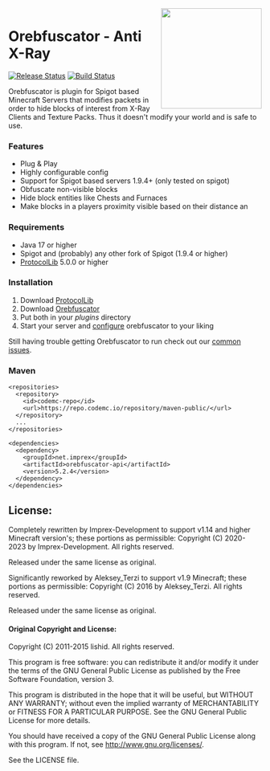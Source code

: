<img align="right" src="https://user-images.githubusercontent.com/8127996/90168671-bb49c780-dd9d-11ea-989d-479f8c1f3ea3.png" height="200" width="200">

# Orebfuscator - Anti X-Ray
[![Release Status](https://github.com/Imprex-Development/Orebfuscator/workflows/Releases/badge.svg)](https://github.com/Imprex-Development/Orebfuscator/releases/latest) [![Build Status](https://github.com/Imprex-Development/Orebfuscator/workflows/Build/badge.svg)](https://github.com/Imprex-Development/Orebfuscator/actions?query=workflow%3ABuild)

Orebfuscator is plugin for Spigot based Minecraft Servers that modifies packets in order to hide blocks of interest from X-Ray Clients and Texture Packs. Thus it doesn't modify your world and is safe to use.

### Features
* Plug & Play
* Highly configurable config
* Support for Spigot based servers 1.9.4+ (only tested on spigot)
* Obfuscate non-visible blocks
* Hide block entities like Chests and Furnaces
* Make blocks in a players proximity visible based on their distance an

### Requirements
- Java 17 or higher
- Spigot and (probably) any other fork of Spigot (1.9.4 or higher)
- [ProtocolLib](https://www.spigotmc.org/resources/protocollib.1997) 5.0.0 or higher

### Installation
1. Download [ProtocolLib](https://github.com/dmulloy2/ProtocolLib/releases)
2. Download [Orebfuscator](https://github.com/Imprex-Development/Orebfuscator/releases)
3. Put both in your *plugins* directory
4. Start your server and [configure](https://github.com/Imprex-Development/Orebfuscator/wiki/Config) orebfuscator to your liking

Still having trouble getting Orebfuscator to run check out our [common issues](https://github.com/Imprex-Development/Orebfuscator/wiki/Common-Issues).

### Maven
```maven
<repositories>
  <repository>
    <id>codemc-repo</id>
    <url>https://repo.codemc.io/repository/maven-public/</url>
  </repository>
  ...
</repositories>

<dependencies>
  <dependency>
    <groupId>net.imprex</groupId>
    <artifactId>orebfuscator-api</artifactId>
    <version>5.2.4</version>
  </dependency>
</dependencies>
```

## License:

Completely rewritten by Imprex-Development to support v1.14 and higher Minecraft version's; these portions as permissible:
Copyright (C) 2020-2023 by Imprex-Development. All rights reserved.

Released under the same license as original.

Significantly reworked by Aleksey_Terzi to support v1.9 Minecraft; these portions as permissible:
Copyright (C) 2016 by Aleksey_Terzi. All rights reserved.

Released under the same license as original.

#### Original Copyright and License:

Copyright (C) 2011-2015 lishid.  All rights reserved.

This program is free software: you can redistribute it and/or modify
it under the terms of the GNU General Public License as published by
the Free Software Foundation,  version 3.

This program is distributed in the hope that it will be useful,
but WITHOUT ANY WARRANTY; without even the implied warranty of
MERCHANTABILITY or FITNESS FOR A PARTICULAR PURPOSE.  See the
GNU General Public License for more details.

You should have received a copy of the GNU General Public License
along with this program. If not, see <http://www.gnu.org/licenses/>.

See the LICENSE file.
